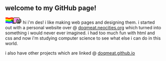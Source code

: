 ## welcome to my GitHub page!

<img src="nyancat.gif"> hi i'm des! i like making web pages and designing them. i started out with a personal website over @ [doqmeat.neocities.org](https://doqmeat.neocities.org/) which turned into something i would never ever imagined. i had too much fun with html and css and now i'm studying computer science to see what else i can do in this world.

i also have other projects which are linked @ [doqmeat.github.io](https://doqmeat.github.io/)
